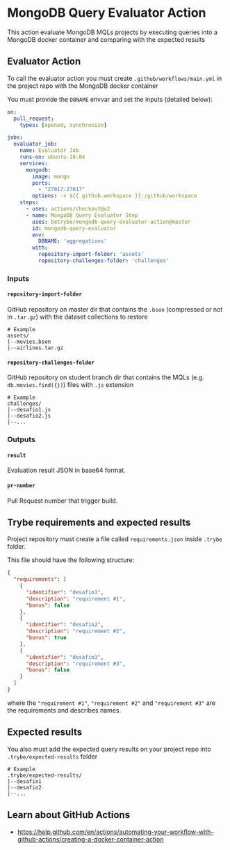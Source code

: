 # MongoDB Query Evaluator Action

This action evaluate MongoDB MQLs projects by executing queries into a MongoDB docker container and comparing with the expected results

## Evaluator Action

To call the evaluator action you must create `.github/workflows/main.yml` in the project repo with the MongoDB docker container

You must provide the `DBNAME` envvar and set the inputs (detailed below):

```yml
on:
  pull_request:
    types: [opened, synchronize]

jobs:
  evaluator_job:
    name: Evaluator Job
    runs-on: ubuntu-18.04
    services:
      mongodb:
        image: mongo
        ports:
          - "27017:27017"
        options: -v ${{ github.workspace }}:/github/workspace
    steps:
      - uses: actions/checkout@v2
      - name: MongoDB Query Evaluator Step
        uses: betrybe/mongodb-query-evaluator-action@master
        id: mongodb-query-evaluator
        env:
          DBNAME: 'aggregations'
        with:
          repository-import-folder: 'assets'
          repository-challenges-folder: 'challenges'

```

### Inputs

#### `repository-import-folder`

GitHub repository on master dir that contains the `.bson` (compressed or not in `.tar.gz`) with the dataset collections to restore

```
# Example
assets/
|--movies.bson
|--airlines.tar.gz
```

#### `repository-challenges-folder`

GitHub repository on student branch dir that contains the MQLs (e.g. `db.movies.find({})`) files with `.js` extension

```
# Example
challenges/
|--desafio1.js
|--desafio2.js
|--...
```

### Outputs

#### `result`

Evaluation result JSON in base64 format.

#### `pr-number`

Pull Request number that trigger build.

## Trybe requirements and expected results

Project repository must create a file called `requirements.json` inside `.trybe` folder.

This file should have the following structure:

```json
{
  "requirements": [
    {
      "identifier": "desafio1",
      "description": "requirement #1",
      "bonus": false
    },
    {
      "identifier": "desafio2",
      "description": "requirement #2",
      "bonus": true
    },
    {
      "identifier": "desafio3",
      "description": "requirement #3",
      "bonus": false
    }
  ]
}
```

where the `"requirement #1"`, `"requirement #2"` and `"requirement #3"` are the requirements and describes names.

## Expected results

You also must add the expected query results on your project repo into `.trybe/expected-results` folder

```
# Example
.trybe/expected-results/
|--desafio1
|--desafio2
|--...
```

## Learn about GitHub Actions

- https://help.github.com/en/actions/automating-your-workflow-with-github-actions/creating-a-docker-container-action
